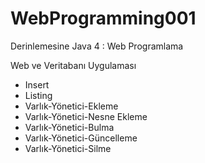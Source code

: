 # WebProgramming001
Derinlemesine Java 4 : Web Programlama <br/>

Web ve Veritabanı Uygulaması <br/>
<ul> 
<li>Insert </li>
<li>Listing </li>
<li>Varlık-Yönetici-Ekleme </li>
<li>Varlık-Yönetici-Nesne Ekleme </li>
<li>Varlık-Yönetici-Bulma </li>
  <li>Varlık-Yönetici-Güncelleme </li>
  <li>Varlık-Yönetici-Silme </li>
</ul>
